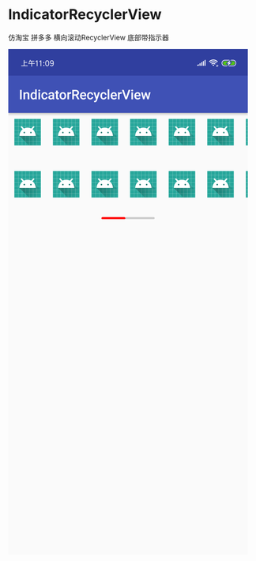 # IndicatorRecyclerView
仿淘宝 拼多多 横向滚动RecyclerView 底部带指示器


![预览](https://github.com/1izheng/IndicatorRecyclerView/blob/master/app/WechatIMG85.png)